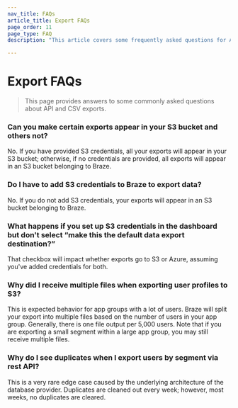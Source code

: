 ```yaml
---
nav_title: FAQs
article_title: Export FAQs
page_order: 11
page_type: FAQ
description: "This article covers some frequently asked questions for API and CSV exports."

---
```


# Export FAQs

> This page provides answers to some commonly asked questions about API and CSV exports.

### Can you make certain exports appear in your S3 bucket and others not?

No. If you have provided S3 credentials, all your exports will appear in your S3 bucket; otherwise, if no credentials are provided, all exports will appear in an S3 bucket belonging to Braze.

### Do I have to add S3 credentials to Braze to export data?

No. If you do not add S3 credentials, your exports will appear in an S3 bucket belonging to Braze.

### What happens if you set up S3 credentials in the dashboard but don't select “make this the default data export destination?”

That checkbox will impact whether exports go to S3 or Azure, assuming you've added credentials for both.

### Why did I receive multiple files when exporting user profiles to S3?

This is expected behavior for app groups with a lot of users. Braze will split your export into multiple files based on the number of users in your app group. Generally, there is one file output per 5,000 users. Note that if you are exporting a small segment within a large app group, you may still receive multiple files.

### Why do I see duplicates when I export users by segment via rest API?

This is a very rare edge case caused by the underlying architecture of the database provider. Duplicates are cleaned out every week; however, most weeks, no duplicates are cleared.
